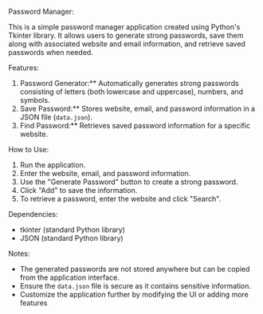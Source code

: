  Password Manager:

This is a simple password manager application created using Python's Tkinter library. It allows users to generate strong passwords, save them along with associated website and email information, and retrieve saved passwords when needed.

 Features:

1. Password Generator:** Automatically generates strong passwords consisting of letters (both lowercase and uppercase), numbers, and symbols.
2. Save Password:** Stores website, email, and password information in a JSON file (`data.json`).
3. Find Password:** Retrieves saved password information for a specific website.

How to Use:

1. Run the application.
2. Enter the website, email, and password information.
3. Use the "Generate Password" button to create a strong password.
4. Click "Add" to save the information.
5. To retrieve a password, enter the website and click "Search".

 Dependencies:

- tkinter (standard Python library)
- JSON (standard Python library)



Notes:

- The generated passwords are not stored anywhere but can be copied from the application interface.
- Ensure the `data.json` file is secure as it contains sensitive information.
- Customize the application further by modifying the UI or adding more features
